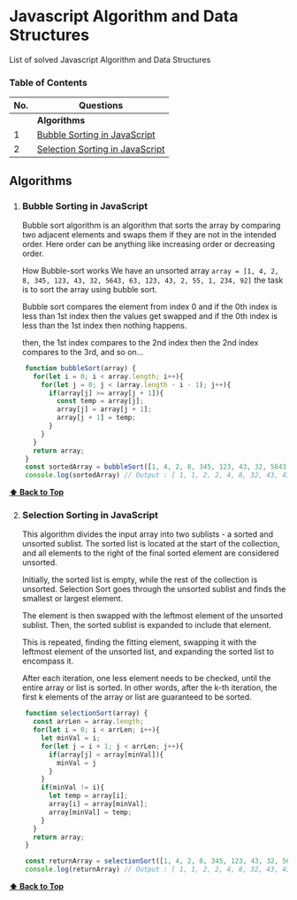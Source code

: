 # Javascript Algorithm and Data Structures
List of solved Javascript Algorithm and Data Structures

### Table of Contents

| No. | Questions |
| --- | --------- |
|   | **Algorithms** |
|1  | [Bubble Sorting in JavaScript](#bubble-sort) |
|2  | [Selection Sorting in JavaScript](#selection-sort) |

## Algorithms
    
1. ### Bubble Sorting in JavaScript

    Bubble sort algorithm is an algorithm that sorts the array by comparing two adjacent elements and swaps them if they are not in the intended order. Here order can be anything like increasing order or decreasing order.

    How Bubble-sort works
    We have an unsorted array `array = [1, 4, 2, 8, 345, 123, 43, 32, 5643, 63, 123, 43, 2, 55, 1, 234, 92]` the task is to sort the array using bubble sort. 

    Bubble sort compares the element from index 0 and if the 0th index is less than 1st index then the values get swapped and if the 0th index is less than the 1st index then nothing happens.

    then, the 1st index compares to the 2nd index then the 2nd index compares to the 3rd, and so on…
    
```javascript
    function bubbleSort(array) {
      for(let i = 0; i < array.length; i++){
        for(let j = 0; j < (array.length - i - 1); j++){
          if(array[j] >= array[j + 1]){
            const temp = array[j];
            array[j] = array[j + 1];
            array[j + 1] = temp;
          }
        }
      }
      return array;
    }
    const sortedArray = bubbleSort([1, 4, 2, 8, 345, 123, 43, 32, 5643, 63, 123, 43, 2, 55, 1, 234, 92]);
    console.log(sortedArray) // Output : [ 1, 1, 2, 2, 4, 8, 32, 43, 43, 55, 63, 92, 123, 123, 234, 345, 5643 ]
```

   **[⬆ Back to Top](#table-of-contents)**

2. ### Selection Sorting in JavaScript

    This algorithm divides the input array into two sublists - a sorted and unsorted sublist. The sorted list is located at the start of the collection, and all elements to the right of the final sorted element are considered unsorted.

    Initially, the sorted list is empty, while the rest of the collection is unsorted. Selection Sort goes through the unsorted sublist and finds the smallest or largest element.

    The element is then swapped with the leftmost element of the unsorted sublist. Then, the sorted sublist is expanded to include that element.

    This is repeated, finding the fitting element, swapping it with the leftmost element of the unsorted list, and expanding the sorted list to encompass it.

    After each iteration, one less element needs to be checked, until the entire array or list is sorted. In other words, after the k-th iteration, the first k elements of the array or list are guaranteed to be sorted.
    
```javascript
    function selectionSort(array) {
      const arrLen = array.length;
      for(let i = 0; i < arrLen; i++){
        let minVal = i;
        for(let j = i + 1; j < arrLen; j++){
          if(array[j] < array[minVal]){
            minVal = j
          }
        }
        if(minVal != i){
          let temp = array[i];
          array[i] = array[minVal];
          array[minVal] = temp;
        }
      }
      return array;
    }

    const returnArray = selectionSort([1, 4, 2, 8, 345, 123, 43, 32, 5643, 63, 123, 43, 2, 55, 1, 234, 92]);
    console.log(returnArray) // Output : [ 1, 1, 2, 2, 4, 8, 32, 43, 43, 55, 63, 92, 123, 123, 234, 345, 5643 ]
```

   **[⬆ Back to Top](#table-of-contents)**
